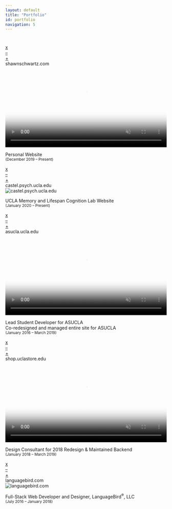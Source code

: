 ```yaml
---
layout: default
title: "Portfolio"
id: portfolio
navigation: 5
---
```

<!-- Spacer -->
<div style="margin-top: 40px;"></div>

<!-- shawnschwartz.com -->
<div class="browser-wrap">
    <div class="buttons">
        <div class="close"><a class="closebutton invisible" href="#"><span>x</span></a></div>
        <div class="minimize"><a class="minimizebutton invisible" href="#"><span>&ndash;</span></a></div>
        <div class="zoom"><a class="zoombutton invisible" href="#"><span>+</span></a></div>
    </div>
    <div class="title-bar"><span class="title">shawnschwartz.com</span></div>
    <div class="text-body"><video loop="true" autoplay="true" muted="true" playsinline="true" id="shawnschwartz.com" title="shawnschwartz.com" preload="auto" width="100%" height="auto" poster="../assets/portfolio/stills/shawnschwartz.png" data-setup="{}"><source src="../assets/portfolio/motion/shawnschwartz.mp4" type="video/mp4"></video></div>
</div>
<p class="center caption">Personal Website<br /><small>(December 2019 &ndash; Present)</small></p>

<!-- castel.psych.ucla.edu -->
<div class="browser-wrap">
    <div class="buttons">
        <div class="close"><a class="closebutton invisible" href="#"><span>x</span></a></div>
        <div class="minimize"><a class="minimizebutton invisible" href="#"><span>&ndash;</span></a></div>
        <div class="zoom"><a class="zoombutton invisible" href="#"><span>+</span></a></div>
    </div>
    <div class="title-bar"><span class="title">castel.psych.ucla.edu</span></div>
    <div class="text-body"><img src="../assets/portfolio/stills/castellab.png" id="castel.psych.ucla.edu" title="castel.psych.ucla.edu" alt="castel.psych.ucla.edu" /></div>
</div>
<p class="center caption">UCLA Memory and Lifespan Cognition Lab Website<br /><small>(January 2020 &ndash; Present)</small></p>

<!-- asucla.ucla.edu -->
<div class="browser-wrap">
    <div class="buttons">
        <div class="close"><a class="closebutton invisible" href="#"><span>x</span></a></div>
        <div class="minimize"><a class="minimizebutton invisible" href="#"><span>&ndash;</span></a></div>
        <div class="zoom"><a class="zoombutton invisible" href="#"><span>+</span></a></div>
    </div>
    <div class="title-bar"><span class="title">asucla.ucla.edu</span></div>
    <div class="text-body"><video loop="true" autoplay="true" muted="true" playsinline="true" id="asucla.ucla.edu" title="asucla.ucla.edu" preload="auto" width="100%" height="auto" poster="../assets/portfolio/stills/asucla.png" data-setup="{}"><source src="../assets/portfolio/motion/asucla.mp4" type="video/mp4"></video></div>
</div>
<p class="center caption">Lead Student Developer for ASUCLA<br />Co-redesigned and managed entire site for ASUCLA<br /><small>(January 2016 &ndash; March 2019)</small></p>

<!-- shop.uclastore.com -->
<div class="browser-wrap">
    <div class="buttons">
        <div class="close"><a class="closebutton invisible" href="#"><span>x</span></a></div>
        <div class="minimize"><a class="minimizebutton invisible" href="#"><span>&ndash;</span></a></div>
        <div class="zoom"><a class="zoombutton invisible" href="#"><span>+</span></a></div>
    </div>
    <div class="title-bar"><span class="title">shop.uclastore.edu</span></div>
    <div class="text-body"><video loop="true" autoplay="true" muted="true" playsinline="true" id="shop.uclastore.edu" title="shop.uclastore.edu" preload="auto" width="100%" height="auto" poster="../assets/portfolio/stills/uclastore.png" data-setup="{}"><source src="../assets/portfolio/motion/uclastore.mp4" type="video/mp4"></video></div>
</div>
<p class="center caption">Design Consultant for 2018 Redesign &amp; Maintained Backend<br /><small>(January 2018 &ndash; March 2019)</small></p>

<!-- languagebird.com -->
<div class="browser-wrap">
    <div class="buttons">
        <div class="close"><a class="closebutton invisible" href="#"><span>x</span></a></div>
        <div class="minimize"><a class="minimizebutton invisible" href="#"><span>&ndash;</span></a></div>
        <div class="zoom"><a class="zoombutton invisible" href="#"><span>+</span></a></div>
    </div>
    <div class="title-bar"><span class="title">languagebird.com</span></div>
    <div class="text-body"><img src="../assets/portfolio/stills/languagebird.png" id="languagebird.com" title="languagebird.com" alt="languagebird.com" /></div>
</div>
<p class="center caption">Full-Stack Web Developer and Designer, LanguageBird<sup>®</sup>, LLC<br /><small>(July 2016 &ndash; January 2018)</small></p>